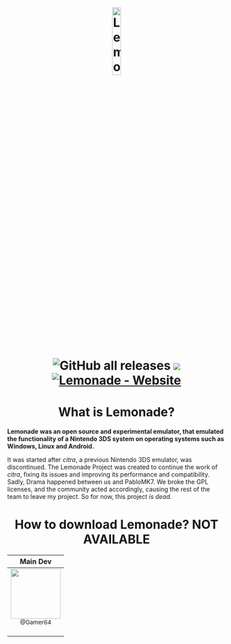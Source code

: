 <h1 align="center">
    <b href="https://github.com/Lemonade-emu/Lemonade/blob/master/"><img src="https://github.com/Lemonade-emu/Lemonade/blob/master/assets/Lemonade.png" alt="Lemonade" height="20%" width="20%"></b>
  <br>

![GitHub all releases](https://img.shields.io/github/downloads/Gamer64ytb/Lemonade/total)
[![](https://dcbadge.vercel.app/api/server/NVTYcV4v2Q)](https://discord.gg/NVTYcV4v2Q)
[![Lemonade - Website](https://img.shields.io/badge/Lemonade-Website-2ea44f?logo=nintendo3ds&logoColor=yellow)](https://lemonade-emu.github.io/)
</h1>

<h1 align="center">
  What is Lemonade?
  </h1>

**Lemonade was an open source and experimental emulator, that emulated the functionality of a Nintendo 3DS system on operating systems such as Windows, Linux and Android.**

It was started after _citra_, a previous Nintendo 3DS emulator, was discontinued. The Lemonade Project was created to continue the work of _citra_, fixing its issues and improving its performance and compatibility. Sadly, Drama happened between  us and PabloMK7. We broke the GPL licenses, and the community acted accordingly, causing the rest of the team to leave my project. So for now, this project _is dead._

<h1 align="center">
  How to download Lemonade? NOT AVAILABLE
  </h1>

| Main Dev |
| :---: |
| <img src="https://github.com/Gamer64ytb.png?size=115" width=115><br><sub>@Gamer64</sub> <br><br>  |
